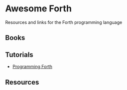 # Awesome Forth

Resources and links for the Forth programming language

## Books

## Tutorials

+ [Programming Forth](http://www.wulfden.org/downloads/Forth_Resources/SP_ProgrammingForth.pdf)

## Resources

